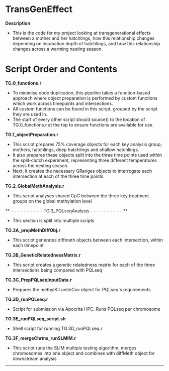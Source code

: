# TransGenEffect


**Description**
- This is the code for my project looking at transgenerational effects between a mother and her hatchlings, how this relationship changes depending on incubation depth of hatchlings, and how this relationship changes across a warming nesting season. 



# Script Order and Contents #
**TG.0_functions.r**
-  To minimise code duplication, this pipeline takes a function-based approach where object preparation is performed by custom functions which work across timepoints and intersections.
-  All custom functions can be found in this script, grouped by the script they are used in. 
-  The start of every other script should source() to the location of TG.0_functions.r at the top to ensure functions are available for use.

**TG.1_objectPreparation.r**
- This script prepares 75% coverage objects for each key analysis group; mothers, hatchlings, deep hatchlings and shallow hatchlings.
- It also prepares these objects split into the three time points used within the split-clutch experiment, representing three different temperatures across the nesting season.
- Next, it creates the necessary GRanges objects to interrogate each intersection at each of the three time points.

**TG.2_GlobalMethAnalysis.r**
- This script analyses shared CpG between the three key treatment groups on the global methylation level



** -  -  -  -  -  -  -  -  -  -   TG.3_PQLseqAnalysis  -  -  -  -  -  -  -  -  -  -   **
  - This section is split into multiple scripts

**TG.3A_prepMethDiffObj.r**
- This script generates diffmeth objects between each intersection, within each timepoint

**TG.3B_GeneticRelatednessMatrix.r**
- This script creates a genetic relatedness matrix for each of the three intersections being compared with PQLseq

**TG.3C_PrepPQLseqInputData.r**
- Prepares the methylKit uniteCov object for PQLseq's requirements                                 

**TG.3D_runPQLseq.r**
- Script for submission via Apocrita HPC. Runs PQLseq per chromosome

**TG.3E_runPQLseq_script.sh**
- Shell script for running TG.3D_runPQLseq.r

**TG.3F_mergeChrms_runSLMIM.r**
- This script runs the SLIM multiple testing algorithm, merges chromosomes into one object and combines with diffMeth object for downstream analysis

-  -  -  -  -  -  -  -  -  -  -  -  -  -  -  -  -  -  -  -  -  -  -  -  -  -  -  -  -  - 




